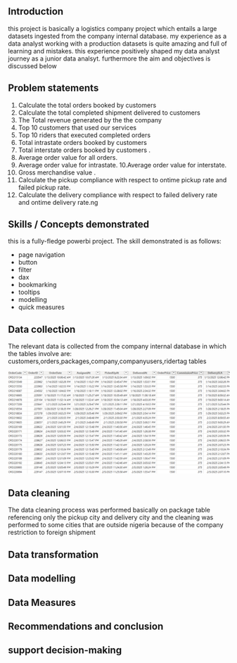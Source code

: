 ## Introduction
this project is basically a logistics company project which entails a large datasets ingested from the company internal database.
my experience as a data analyst working with a production datasets is quite amazing and full of learning and mistakes. this experience positively
shaped my data analyst journey as a junior data analsyt. furthermore the aim and objectives is discussed below

## Problem statements
1.	Calculate the total orders booked by customers
2.	Calculate the total completed shipment delivered to customers
3.	The Total revenue generated by the the company 
4.	Top 10 customers that used our services 
5.	Top 10 riders that executed completed orders
6.	Total intrastate orders booked by customers
7.	Total interstate orders booked by customers .
8.	Average order value for all orders.
9.	Average order value for intrastate.
10.Average order value for interstate.
11. Gross merchandise value .
12. Calculate the pickup compliance with respect to ontime pickup rate and failed pickup rate.
13. Calculate the delivery compliance with respect to failed delivery rate and ontime delivery rate.ng

## Skills / Concepts demonstrated
this is a fully-fledge powerbi project. The skill demonstrated is as follows:
- page navigation
- button
- filter
- dax
- bookmarking
- tooltips
- modelling
- quick measures

## Data collection
The relevant data is collected from the company internal database in which the tables involve are:
customers,orders,packages,company,companyusers,ridertag tables

![](Table.png)

## Data cleaning
The data cleaning process was performed basically on package table referencing only the pickup city and delivery city 
and the cleaning was performed to some cities that are outside nigeria because of the company restriction to foreign shipment
![]()
## Data transformation
## Data modelling 
## Data Measures
## Recommendations and conclusion
## support decision-making

